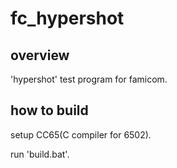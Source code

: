 # fc_hypershot

## overview

'hypershot' test program for famicom.

## how to build

setup CC65(C compiler for 6502).

run 'build.bat'.
